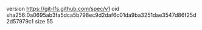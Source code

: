 version https://git-lfs.github.com/spec/v1
oid sha256:0a0695ab3fa5dca5b798ec9d2daf6c01da9ba3251dae3547d86f25d2d57979c1
size 55
